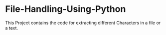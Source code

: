 # File-Handling-Using-Python

This Project contains the code for extracting different Characters in a file or a text.
